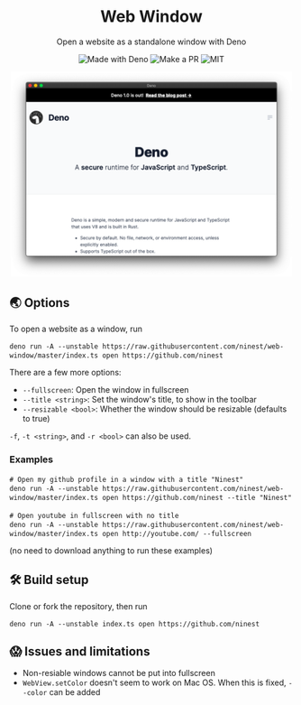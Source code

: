 <h1 align="center">Web Window</h1>
<p align="center">Open a website as a standalone window with Deno


<p align="center">
  <img src="https://img.shields.io/badge/Made%20With-Deno-black?style=flat-square&" alt="Made with Deno" />
  <img src="https://img.shields.io/badge/PRs-welcome-brightgreen.svg?style=flat-square" alt="Make a PR" />
  <img src="https://img.shields.io/github/license/ninest/web-window?style=flat-square" alt="MIT" />
</p>

<p align="center"><img alt="Demo" width="500" src="./readme-assets/demo-new.png" /><p>

## 🌏 Options
To open a website as a window, run 

```
deno run -A --unstable https://raw.githubusercontent.com/ninest/web-window/master/index.ts open https://github.com/ninest
```

There are a few more options:

- `--fullscreen`: Open the window in fullscreen
- `--title <string>`: Set the window's title, to show in the toolbar
- `--resizable <bool>`: Whether the window should be resizable (defaults to true)

`-f`, `-t <string>`, and `-r <bool>` can also be used.

### Examples
```
# Open my github profile in a window with a title "Ninest"
deno run -A --unstable https://raw.githubusercontent.com/ninest/web-window/master/index.ts open https://github.com/ninest --title "Ninest" 

# Open youtube in fullscreen with no title
deno run -A --unstable https://raw.githubusercontent.com/ninest/web-window/master/index.ts open http://youtube.com/ --fullscreen
```
(no need to download anything to run these examples)

## 🛠 Build setup
Clone or fork the repository, then run 
```
deno run -A --unstable index.ts open https://github.com/ninest
```

## 😱 Issues and limitations
- Non-resiable windows cannot be put into fullscreen
- `WebView.setColor` doesn't seem to work on Mac OS. When this is fixed, `--color` can be added